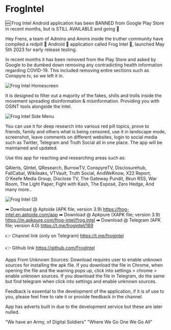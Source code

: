 # FrogIntel
 
🆕 Frog Intel Android application has been BANNED from Google Play Store in recent months, but is STILL AVAILABLE and going 💪

Hey Frens, a team of Admins and Anons inside the truther community have compiled a redpill 💊 Android 🤖 application called Frog Intel 🐸, launched May 5th 2023 for early release testing.

In recent months it has been removed from the Play Store and asked by Google to be dumbed down removing any contradicting health information regarding COVID-19. This included removing entire sections such as Conspyre.tv, so we left it in.

![Frog Intel Homescreen](https://gcdnb.pbrd.co/images/PXDmzii2BSOv.jpg?o=1)

It is designed to filter out a majority of the fakes, shills and trolls inside the movement spreading disinformation & misinformation. Providing you with OSINT tools alongside the Intel.

![Frog Intel Side Menu](https://gcdnb.pbrd.co/images/xyxL0y649VqN.jpg?o=1)

You can use it for deep research into various red pill topics, prove to friends, family and others what is being censored, use it in landscape mode, screenshot, leave comments on different websites, login to social media such as Twitter, Telegram and Truth Social all in one place. The app will be maintained and updated.

Use this app for reaching and researching areas such as:

QAlerts, QIntel, QResearch, BurrowTV, ConspyreTV, Disclosurehub, FallCabal, Wikileaks, VTVault, Truth Social, AndWeKnow, X22 Report, O'Keefe Media Group, Disclose TV, The Gateway Pundit, 8kun RSS, War Room, The Light Paper, Fight with Kash, The Exposé, Zero Hedge, And many more..

![Frog Intel (3)](https://gcdnb.pbrd.co/images/PCHnaFLdRapG.jpg?o=1)

➡ Download @ Aptoide (APK file; version 3.9)
https://frog-intel.en.aptoide.com/app
➡ Download @ Apkpure (XAPK file; version 3.9)
https://m.apkpure.com/frog-intel/frog.intel
➡ Download @ Telegram (APK file; version 4.0)
https://t.me/frogintel/169

👉 Channel link (only on Telegram)
https://t.me/frogintel

👉 Github link
https://github.com/FrogIntel

Apps From Unknown Sources:
Download requires user to enable unknown sources for installing the apk file.
If you download the file in Chrome, when opening the file and the warning pops up, click into settings > chrome > enable unknown sources.
If you download the file in Telegram, do the same but find telegram when click into settings and enable unknown sources.

Feedback is essential to the development of the application, if it is of use to you, please feel free to rate it or provide feedback in the channel.

App has adverts built in due to the development service but these are later nulled.

"We have an Army, of Digital Soldiers"
"Where We Go One We Go All"
